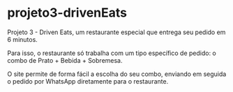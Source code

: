 # projeto3-drivenEats
Projeto 3 - Driven Eats, um restaurante especial que entrega seu pedido em 6 minutos.

Para isso, o restaurante só trabalha com um tipo específico de pedido: o combo de Prato + Bebida + Sobremesa.

O site permite de forma fácil a escolha do seu combo, enviando em seguida o pedido por WhatsApp diretamente para o restaurante.
